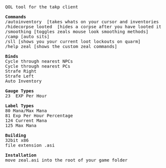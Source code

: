 <pre>
QOL tool for the takp client

<b>Commands</b>
/autoinventory  [takes whats on your cursor and inventories it]
/hidecorpse looted  [hides a corpse after you have looted it]
/smoothing [toggles zeals mouse look smoothing methods]
/camp [auto sits]
/sll [shows you your current loot lockouts on quarm]  
/help zeal [shows the custom zeal commands]
  
<b>Binds</b>
Cycle through nearest NPCs 
Cycle through nearest PCs
Strafe Right
Strafe Left
Auto Inventory

<b>Gauge Types</b>
23  EXP Per Hour 

<b>Label Types</b>
80 Mana/Max Mana 
81 Exp Per Hour Percentage 
124 Current Mana
125 Max Mana

<b>Building</b>
32bit x86
file extension .asi

<b>Installation</b>
move zeal.asi into the root of your game folder
</pre>
